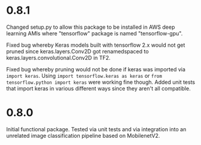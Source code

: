 # 0.8.1

Changed setup.py to allow this package to be installed in AWS deep learning AMIs where "tensorflow" package is named
"tensorflow-gpu".

Fixed bug whereby Keras models built with tensorflow 2.x would not get pruned since keras.layers.Conv2D got renamedspaced
to keras.layers.convolutional.Conv2D in TF2.

Fixed bug whereby pruning would not be done if keras was imported via `import keras`. Using
`import tensorflow.keras as keras` or `from tensorflow.python import keras` were working fine though.
Added unit tests that import keras in various different ways since they aren't all compatible.

# 0.8.0

Initial functional package. Tested via unit tests and via integration into an unrelated image classification pipeline
based on MobilenetV2.
